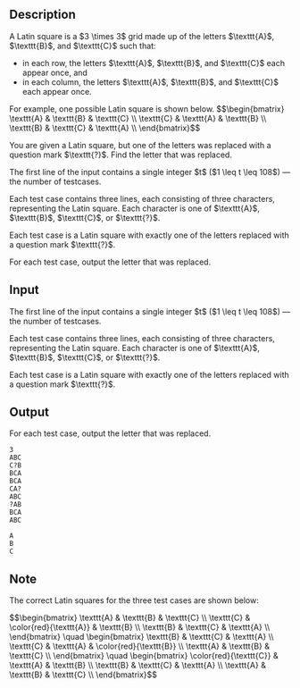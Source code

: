 ## Description

<div><p>A <span class="tex-font-style-it">Latin square</span> is a $3 \times 3$ grid made up of the letters $\texttt{A}$, $\texttt{B}$, and $\texttt{C}$ such that: </p><ul> <li> in each row, the letters $\texttt{A}$, $\texttt{B}$, and $\texttt{C}$ each appear once, and </li><li> in each column, the letters $\texttt{A}$, $\texttt{B}$, and $\texttt{C}$ each appear once. </li></ul> For example, one possible Latin square is shown below. $$\begin{bmatrix} \texttt{A} &amp; \texttt{B} &amp; \texttt{C} \\ \texttt{C} &amp; \texttt{A} &amp; \texttt{B} \\ \texttt{B} &amp; \texttt{C} &amp; \texttt{A} \\ \end{bmatrix}$$<p>You are given a Latin square, but one of the letters was replaced with a question mark $\texttt{?}$. Find the letter that was replaced.</p></div><div class="input-specification"><p>The first line of the input contains a single integer $t$ ($1 \leq t \leq 108$)&nbsp;— the number of testcases.</p><p>Each test case contains three lines, each consisting of three characters, representing the Latin square. Each character is one of $\texttt{A}$, $\texttt{B}$, $\texttt{C}$, or $\texttt{?}$.</p><p>Each test case is a Latin square with exactly one of the letters replaced with a question mark $\texttt{?}$.</p></div><div class="output-specification"><p>For each test case, output the letter that was replaced.</p></div>

## Input

<p>The first line of the input contains a single integer $t$ ($1 \leq t \leq 108$)&nbsp;— the number of testcases.</p><p>Each test case contains three lines, each consisting of three characters, representing the Latin square. Each character is one of $\texttt{A}$, $\texttt{B}$, $\texttt{C}$, or $\texttt{?}$.</p><p>Each test case is a Latin square with exactly one of the letters replaced with a question mark $\texttt{?}$.</p>

## Output

<p>For each test case, output the letter that was replaced.</p>





```input1|2,3,4,8,9,10
3
ABC
C?B
BCA
BCA
CA?
ABC
?AB
BCA
ABC
```




```output1
A
B
C
```



## Note

<p>The correct Latin squares for the three test cases are shown below:</p><p>$$\begin{bmatrix} \texttt{A} &amp; \texttt{B} &amp; \texttt{C} \\ \texttt{C} &amp; \color{red}{\texttt{A}} &amp; \texttt{B} \\ \texttt{B} &amp; \texttt{C} &amp; \texttt{A} \\ \end{bmatrix} \quad \begin{bmatrix} \texttt{B} &amp; \texttt{C} &amp; \texttt{A} \\ \texttt{C} &amp; \texttt{A} &amp; \color{red}{\texttt{B}} \\ \texttt{A} &amp; \texttt{B} &amp; \texttt{C} \\ \end{bmatrix} \quad \begin{bmatrix} \color{red}{\texttt{C}} &amp; \texttt{A} &amp; \texttt{B} \\ \texttt{B} &amp; \texttt{C} &amp; \texttt{A} \\ \texttt{A} &amp; \texttt{B} &amp; \texttt{C} \\ \end{bmatrix}$$</p>
